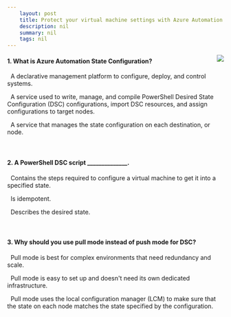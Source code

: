 ```yaml
---
    layout: post
    title: Protect your virtual machine settings with Azure Automation State Configuration - What is Azure Automation State Configuration?
    description: nil
    summary: nil
    tags: nil
---
```



 <a target="_blank" href="https://docs.microsoft.com/en-us/learn/modules/protect-vm-settings-with-dsc/2-what-is-azure-automation-state-configuration/"><i class="fas fa-external-link-alt"></i> </a>
 <img align="right" src="https://docs.microsoft.com/en-us/learn/achievements/protect-vm-settings-with-dsc.svg">
####  1. What is Azure Automation State Configuration?


<i class='far fa-square'></i> &nbsp;&nbsp;A declarative management platform to configure, deploy, and control systems.

<i class='fas fa-check-square' style='color: Dodgerblue;'></i> &nbsp;&nbsp;A service used to write, manage, and compile PowerShell Desired State Configuration (DSC) configurations, import DSC resources, and assign configurations to target nodes.

<i class='far fa-square'></i> &nbsp;&nbsp;A service that manages the state configuration on each destination, or node.
<br />
<br />
<br />

####  2. A PowerShell DSC script ______________.


<i class='far fa-square'></i> &nbsp;&nbsp;Contains the steps required to configure a virtual machine to get it into a specified state.

<i class='far fa-square'></i> &nbsp;&nbsp;Is idempotent.

<i class='fas fa-check-square' style='color: Dodgerblue;'></i> &nbsp;&nbsp;Describes the desired state.
<br />
<br />
<br />

####  3. Why should you use pull mode instead of push mode for DSC?


<i class='fas fa-check-square' style='color: Dodgerblue;'></i> &nbsp;&nbsp;Pull mode is best for complex environments that need redundancy and scale.

<i class='far fa-square'></i> &nbsp;&nbsp;Pull mode is easy to set up and doesn't need its own dedicated infrastructure.

<i class='far fa-square'></i> &nbsp;&nbsp;Pull mode uses the local configuration manager (LCM) to make sure that the state on each node matches the state specified by the configuration.
<br />
<br />
<br />
